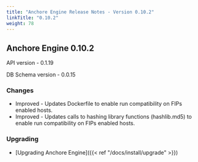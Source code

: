 ```yaml
---
title: "Anchore Engine Release Notes - Version 0.10.2"
linkTitle: "0.10.2"
weight: 78
---
```


## Anchore Engine 0.10.2

API version - 0.1.19

DB Schema version - 0.0.15

### Changes
 
+ Improved - Updates Dockerfile to enable run compatibility on FIPs enabled hosts.
+ Improved - Updates calls to hashing library functions (hashlib.md5) to enable run compatibility on FIPs enabled hosts.

### Upgrading

* [Upgrading Anchore Engine]({{< ref "/docs/install/upgrade" >}})

